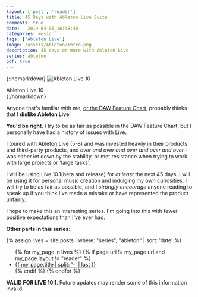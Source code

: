 ```yaml
---
layout: ['post', 'reader']
title: 45 Days with Ableton Live Suite
comments: true
date:   2019-04-06_16:48:40 
categories: music
tags: ['Ableton Live']
image: /assets/Ableton/Intro.png
description: 45 days or more with Ableton Live
series: ableton
pdf: true
---
```


{::nomarkdown}
<img src="/assets/Live/Intro.png" alt="Ableton Live 10">
<div class="image-caption">Ableton Live 10</div>
{:/nomarkdown}

Anyone that's familiar with me, [or the DAW Feature Chart](/DAW-Chart.html), probably thinks that **I dislike Ableton Live**.

**You'd be right**. I try to be as fair as possible in the DAW Feature Chart, but I personally have had a history of issues with Live.

I toured with Ableton Live (5-8) and was invested heavily in their products and third-party products, and _over and over and over and over and over_ I was either let down by the stability, or met resistance when trying to work with large projects or 'large tasks'.

I will be using Live 10.1(beta and release) for _at least_ the next 45 days. I will be using it for personal music creation and indulging my own curiosities. I will try to be as fair as possible, and I _strongly encourage_ anyone reading to speak up if you think I've made a mistake or have represented the product unfairly.

I hope to make this an interesting series. I'm going into this with fewer positive expectations than I've ever had.

**Other parts in this series**: 

{% assign lives = site.posts | where: "series", "ableton" | sort: 'date' %}
<ul>
{% for my_page in lives %} 
    {% if page.url != my_page.url and my_page.layout != "reader" %}
        <li><a class="page-link" href="{{ my_page.url | prepend: site.baseurl }}">{{ my_page.title | split: '-' | last }}</a></li>
    {% endif %}
{% endfor %}
</ul>

**VALID FOR LIVE 10.1**. Future updates may render some of this information invalid.
